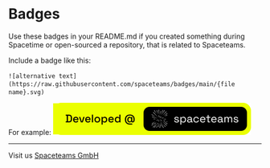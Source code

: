 # Badges

Use these badges in your README.md if you created something during Spacetime or open-sourced a repository, that is related to Spaceteams.

Include a badge like this:
```
![alternative text](https://raw.githubusercontent.com/spaceteams/badges/main/{file name}.svg)
```
For example: ![Developed at Spaceteams](https://raw.githubusercontent.com/spaceteams/badges/main/developed-at-spaceteams.svg)

---

Visit us [Spaceteams GmbH](https://spaceteams.de)
